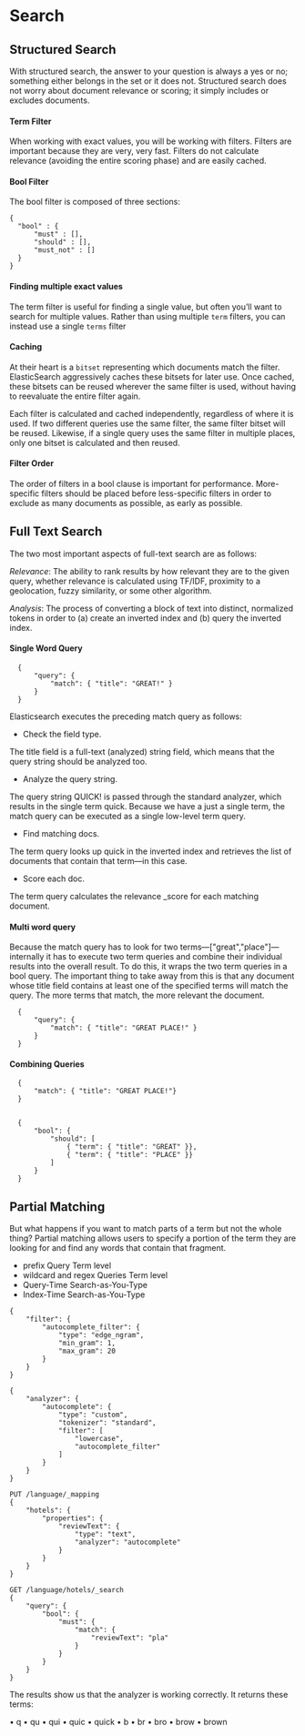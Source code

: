 # Search

## Structured Search
With structured search, the answer to your question is always a yes or no; something either belongs in the set or it does not. Structured search does not worry about document relevance or scoring; it simply includes or excludes documents. 


#### Term Filter

When working with exact values, you will be working with filters. Filters are important because they are very, very fast. Filters do not calculate relevance (avoiding the entire scoring phase) and are easily cached. 



#### Bool Filter

The bool filter is composed of three sections:


```
{
  "bool" : { 
      "must" : [], 
      "should" : [], 
      "must_not" : []
  }
}
```



#### Finding multiple exact values 

The term filter is useful for finding a single value, but often you’ll want to search for multiple values. Rather than using multiple `term` filters, you can instead use a single `terms` filter



#### Caching

At their heart is a `bitset` representing which documents match the filter. ElasticSearch aggressively caches these bitsets for later use. Once cached, these bitsets can be reused wherever the same filter is used, without having to reevaluate the entire filter again.


Each filter is calculated and cached independently, regardless of where it is used. If two different queries use the same filter, the same filter bitset will be reused. Likewise, if a single query uses the same filter in multiple places, only one bitset is calculated and then reused.


#### Filter Order

The order of filters in a bool clause is important for performance. More-specific filters should be placed before less-specific filters in order to exclude as many documents as possible, as early as possible.


## Full Text Search

The two most important aspects of full-text search are as follows: 
 
*Relevance*: The ability to rank results by how relevant they are to the given query, whether relevance is calculated using TF/IDF, proximity to a geolocation, fuzzy similarity, or some other algorithm. 
 
 *Analysis*: The process of converting a block of text into distinct, normalized tokens in order to (a) create an inverted index and (b) query the inverted index. 
 
#### Single Word Query

```
  {
      "query": {
          "match": { "title": "GREAT!" }
      } 
  }
```


Elasticsearch executes the preceding match query as follows: 
  
  * Check the field type. 
 
 The title field is a full-text (analyzed) string field, which means that the query string should be analyzed too. 
  
  * Analyze the query string. 
 
 The query string QUICK! is passed through the standard analyzer, which results in the single term quick. Because we have a just a single term, the match query can be executed as a single low-level term query. 
  
  * Find matching docs. 
 
 The term query looks up quick in the inverted index and retrieves the list of documents that contain that term—in this case. 
  
  * Score each doc. 
 
 The term query calculates the relevance _score for each matching document. 
 
 
#### Multi word query

Because the match query has to look for two terms—["great","place"]—internally it has to execute two term queries and combine their individual results into the overall result. To do this, it wraps the two term queries in a bool query. The important thing to take away from this is that any document whose title field contains at least one of the specified terms will match the query. The more terms that match, the more relevant the document. 

```
  {
      "query": {
          "match": { "title": "GREAT PLACE!" }
      } 
  }
```


#### Combining Queries

```
  {
      "match": { "title": "GREAT PLACE!"}
  }


  {
      "bool": { 
          "should": [ 
              { "term": { "title": "GREAT" }}, 
              { "term": { "title": "PLACE" }} 
          ] 
      }
  }
```


## Partial Matching

But what happens if you want to match parts of a term but not the whole thing? Partial matching allows users to specify a portion of the term they are looking for and find any words that contain that fragment.

* prefix Query
	Term level
* wildcard and regex Queries
	Term level
* Query-Time Search-as-You-Type 
* Index-Time Search-as-You-Type 

```
{
	"filter": { 
		"autocomplete_filter": { 
			"type": "edge_ngram", 
			"min_gram": 1, 
			"max_gram": 20 
		} 
	}
}
```



```
{
	"analyzer": {
		"autocomplete": {
			"type": "custom",
			"tokenizer": "standard",
			"filter": [
				"lowercase",
				"autocomplete_filter"
			]
		}
	}
}
```

```
PUT /language/_mapping
{
	"hotels": {
		"properties": {
			"reviewText": {
				"type": "text",
				"analyzer": "autocomplete"
			}
		}
	}
}
```

```
GET /language/hotels/_search
{
	"query": {
		"bool": {
			"must": {
				"match": {
					"reviewText": "pla"
				}
			}
		}
	}
}
```

The results show us that the analyzer is working correctly. It returns these terms:

• q
• qu
• qui
• quic
• quick
• b
• br
• bro
• brow
• brown


